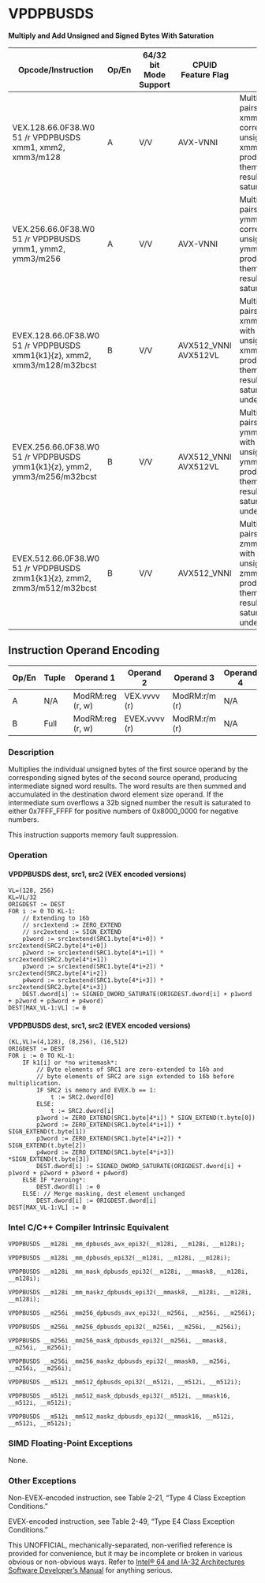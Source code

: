 # VPDPBUSDS

**Multiply and Add Unsigned and Signed Bytes With Saturation**

| Opcode/Instruction                                                       | Op/En | 64/32 bit Mode Support | CPUID Feature Flag   | Description                                                                                                                                                                                                              |
| ------------------------------------------------------------------------ | ----- | ---------------------- | -------------------- | ------------------------------------------------------------------------------------------------------------------------------------------------------------------------------------------------------------------------ |
| VEX.128.66.0F38.W0 51 /r VPDPBUSDS xmm1, xmm2, xmm3/m128                 | A     | V/V                    | AVX-VNNI             | Multiply groups of 4 pairs signed bytes in xmm3/m128 with corresponding unsigned bytes of xmm2, summing those products and adding them to doubleword result, with signed saturation in xmm1.                             |
| VEX.256.66.0F38.W0 51 /r VPDPBUSDS ymm1, ymm2, ymm3/m256                 | A     | V/V                    | AVX-VNNI             | Multiply groups of 4 pairs signed bytes in ymm3/m256 with corresponding unsigned bytes of ymm2, summing those products and adding them to doubleword result, with signed saturation in ymm1.                             |
| EVEX.128.66.0F38.W0 51 /r VPDPBUSDS xmm1{k1}{z}, xmm2, xmm3/m128/m32bcst | B     | V/V                    | AVX512_VNNI AVX512VL | Multiply groups of 4 pairs signed bytes in xmm3/m128/m32bcst with corresponding unsigned bytes of xmm2, summing those products and adding them to doubleword result, with signed saturation in xmm1, under writemask k1. |
| EVEX.256.66.0F38.W0 51 /r VPDPBUSDS ymm1{k1}{z}, ymm2, ymm3/m256/m32bcst | B     | V/V                    | AVX512_VNNI AVX512VL | Multiply groups of 4 pairs signed bytes in ymm3/m256/m32bcst with corresponding unsigned bytes of ymm2, summing those products and adding them to doubleword result, with signed saturation in ymm1, under writemask k1. |
| EVEX.512.66.0F38.W0 51 /r VPDPBUSDS zmm1{k1}{z}, zmm2, zmm3/m512/m32bcst | B     | V/V                    | AVX512_VNNI          | Multiply groups of 4 pairs signed bytes in zmm3/m512/m32bcst with corresponding unsigned bytes of zmm2, summing those products and adding them to doubleword result, with signed saturation in zmm1, under writemask k1. |

## Instruction Operand Encoding

| Op/En | Tuple | Operand 1        | Operand 2     | Operand 3     | Operand 4 |
| ----- | ----- | ---------------- | ------------- | ------------- | --------- |
| A     | N/A   | ModRM:reg (r, w) | VEX.vvvv (r)  | ModRM:r/m (r) | N/A       |
| B     | Full  | ModRM:reg (r, w) | EVEX.vvvv (r) | ModRM:r/m (r) | N/A       |

### Description

Multiplies the individual unsigned bytes of the first source operand by the corresponding signed bytes of the second source operand, producing intermediate signed word results. The word results are then summed and accumulated in the destination dword element size operand. If the intermediate sum overflows a 32b signed number the result is saturated to either 0x7FFF_FFFF for positive numbers of 0x8000_0000 for negative numbers.

This instruction supports memory fault suppression.

### Operation

#### VPDPBUSDS dest, src1, src2 (VEX encoded versions)

```
VL=(128, 256)
KL=VL/32
ORIGDEST := DEST
FOR i := 0 TO KL-1:
    // Extending to 16b
    // src1extend := ZERO_EXTEND
    // src2extend := SIGN_EXTEND
    p1word := src1extend(SRC1.byte[4*i+0]) * src2extend(SRC2.byte[4*i+0])
    p2word := src1extend(SRC1.byte[4*i+1]) * src2extend(SRC2.byte[4*i+1])
    p3word := src1extend(SRC1.byte[4*i+2]) * src2extend(SRC2.byte[4*i+2])
    p4word := src1extend(SRC1.byte[4*i+3]) * src2extend(SRC2.byte[4*i+3])
    DEST.dword[i] := SIGNED_DWORD_SATURATE(ORIGDEST.dword[i] + p1word + p2word + p3word + p4word)
DEST[MAX_VL-1:VL] := 0

```

#### VPDPBUSDS dest, src1, src2 (EVEX encoded versions)

```
(KL,VL)=(4,128), (8,256), (16,512)
ORIGDEST := DEST
FOR i := 0 TO KL-1:
    IF k1[i] or *no writemask*:
        // Byte elements of SRC1 are zero-extended to 16b and
        // byte elements of SRC2 are sign extended to 16b before multiplication.
        IF SRC2 is memory and EVEX.b == 1:
            t := SRC2.dword[0]
        ELSE:
            t := SRC2.dword[i]
        p1word := ZERO_EXTEND(SRC1.byte[4*i]) * SIGN_EXTEND(t.byte[0])
        p2word := ZERO_EXTEND(SRC1.byte[4*i+1]) * SIGN_EXTEND(t.byte[1])
        p3word := ZERO_EXTEND(SRC1.byte[4*i+2]) * SIGN_EXTEND(t.byte[2])
        p4word := ZERO_EXTEND(SRC1.byte[4*i+3]) *SIGN_EXTEND(t.byte[3])
        DEST.dword[i] := SIGNED_DWORD_SATURATE(ORIGDEST.dword[i] + p1word + p2word + p3word + p4word)
    ELSE IF *zeroing*:
        DEST.dword[i] := 0
    ELSE: // Merge masking, dest element unchanged
        DEST.dword[i] := ORIGDEST.dword[i]
DEST[MAX_VL-1:VL] := 0

```

### Intel C/C++ Compiler Intrinsic Equivalent

```
VPDPBUSDS __m128i _mm_dpbusds_avx_epi32(__m128i, __m128i, __m128i);

```

```
VPDPBUSDS __m128i _mm_dpbusds_epi32(__m128i, __m128i, __m128i);

```

```
VPDPBUSDS __m128i _mm_mask_dpbusds_epi32(__m128i, __mmask8, __m128i, __m128i);

```

```
VPDPBUSDS __m128i _mm_maskz_dpbusds_epi32(__mmask8, __m128i, __m128i, __m128i);

```

```
VPDPBUSDS __m256i _mm256_dpbusds_avx_epi32(__m256i, __m256i, __m256i);

```

```
VPDPBUSDS __m256i _mm256_dpbusds_epi32(__m256i, __m256i, __m256i);

```

```
VPDPBUSDS __m256i _mm256_mask_dpbusds_epi32(__m256i, __mmask8, __m256i, __m256i);

```

```
VPDPBUSDS __m256i _mm256_maskz_dpbusds_epi32(__mmask8, __m256i, __m256i, __m256i);

```

```
VPDPBUSDS __m512i _mm512_dpbusds_epi32(__m512i, __m512i, __m512i);

```

```
VPDPBUSDS __m512i _mm512_mask_dpbusds_epi32(__m512i, __mmask16, __m512i, __m512i);

```

```
VPDPBUSDS __m512i _mm512_maskz_dpbusds_epi32(__mmask16, __m512i, __m512i, __m512i);

```

### SIMD Floating-Point Exceptions

None.

### Other Exceptions

Non-EVEX-encoded instruction, see Table 2-21, “Type 4 Class Exception Conditions.”

EVEX-encoded instruction, see Table 2-49, “Type E4 Class Exception Conditions.”

This UNOFFICIAL, mechanically-separated, non-verified reference is provided for convenience, but it may be
incomplete or broken in various obvious or non-obvious
ways. Refer to [Intel® 64 and IA-32 Architectures Software Developer’s Manual](https://software.intel.com/en-us/download/intel-64-and-ia-32-architectures-sdm-combined-volumes-1-2a-2b-2c-2d-3a-3b-3c-3d-and-4) for anything serious.
